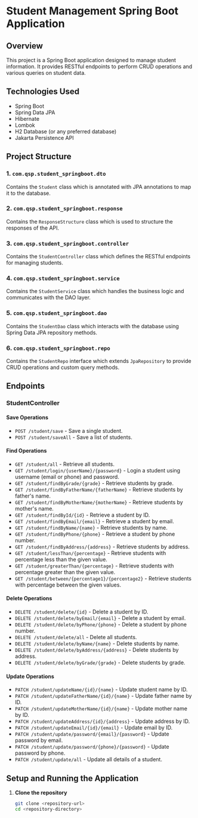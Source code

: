 # Student Management Spring Boot Application

## Overview
This project is a Spring Boot application designed to manage student information. It provides RESTful endpoints to perform CRUD operations and various queries on student data. 

## Technologies Used
- Spring Boot
- Spring Data JPA
- Hibernate
- Lombok
- H2 Database (or any preferred database)
- Jakarta Persistence API

## Project Structure

### 1. `com.qsp.student_springboot.dto`
Contains the `Student` class which is annotated with JPA annotations to map it to the database.

### 2. `com.qsp.student_springboot.response`
Contains the `ResponseStructure` class which is used to structure the responses of the API.

### 3. `com.qsp.student_springboot.controller`
Contains the `StudentController` class which defines the RESTful endpoints for managing students.

### 4. `com.qsp.student_springboot.service`
Contains the `StudentService` class which handles the business logic and communicates with the DAO layer.

### 5. `com.qsp.student_springboot.dao`
Contains the `StudentDao` class which interacts with the database using Spring Data JPA repository methods.

### 6. `com.qsp.student_springboot.repo`
Contains the `StudentRepo` interface which extends `JpaRepository` to provide CRUD operations and custom query methods.

## Endpoints

### StudentController

#### Save Operations
- `POST /student/save` - Save a single student.
- `POST /student/saveAll` - Save a list of students.

#### Find Operations
- `GET /student/all` - Retrieve all students.
- `GET /student/login/{userName}/{password}` - Login a student using username (email or phone) and password.
- `GET /student/findByGrade/{grade}` - Retrieve students by grade.
- `GET /student/findByFatherName/{fatherName}` - Retrieve students by father's name.
- `GET /student/findByMotherName/{motherName}` - Retrieve students by mother's name.
- `GET /student/findById/{id}` - Retrieve a student by ID.
- `GET /student/findByEmail/{email}` - Retrieve a student by email.
- `GET /student/findByName/{name}` - Retrieve students by name.
- `GET /student/findByPhone/{phone}` - Retrieve a student by phone number.
- `GET /student/findByAddress/{address}` - Retrieve students by address.
- `GET /student/lessThan/{percentage}` - Retrieve students with percentage less than the given value.
- `GET /student/greaterThan/{percentage}` - Retrieve students with percentage greater than the given value.
- `GET /student/between/{percentage1}/{percentage2}` - Retrieve students with percentage between the given values.

#### Delete Operations
- `DELETE /student/delete/{id}` - Delete a student by ID.
- `DELETE /student/delete/byEmail/{email}` - Delete a student by email.
- `DELETE /student/delete/byPhone/{phone}` - Delete a student by phone number.
- `DELETE /student/delete/all` - Delete all students.
- `DELETE /student/delete/byName/{name}` - Delete students by name.
- `DELETE /student/delete/byAddress/{address}` - Delete students by address.
- `DELETE /student/delete/byGrade/{grade}` - Delete students by grade.

#### Update Operations
- `PATCH /student/updateName/{id}/{name}` - Update student name by ID.
- `PATCH /student/updateFatherName/{id}/{name}` - Update father name by ID.
- `PATCH /student/updateMotherName/{id}/{name}` - Update mother name by ID.
- `PATCH /student/updateAddress/{id}/{address}` - Update address by ID.
- `PATCH /student/updateEmail/{id}/{email}` - Update email by ID.
- `PATCH /student/update/password/{email}/{password}` - Update password by email.
- `PATCH /student/update/password/{phone}/{password}` - Update password by phone.
- `PATCH /student/update/all` - Update all details of a student.

## Setup and Running the Application

1. **Clone the repository**
   ```sh
   git clone <repository-url>
   cd <repository-directory>
